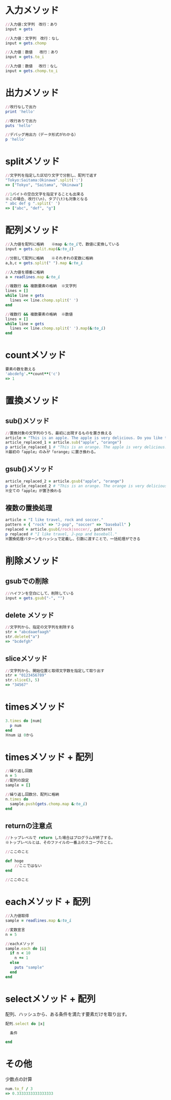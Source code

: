 # 入力メソッド

```ruby
//入力値:文字列　改行：あり
input = gets
```

```ruby
//入力値：文字列　改行：なし
input = gets.chomp
```

```ruby
//入力値：数値   改行：あり
input = gets.to_i
```

```ruby
//入力値：数値　 改行：なし
input = gets.chomp.to_i
```

# 出力メソッド

```ruby
//改行なしで出力
print 'hello'
```

```ruby
//改行ありで出力
puts 'hello' 
```

```ruby
//デバッグ用出力（データ形式がわかる）
p 'hello'
```

# splitメソッド

```ruby
//文字列を指定した区切り文字で分割し、配列で返す
"Tokyo:Saitama:Okinawa".split(':')
=> ["Tokyo", "Saitama", "Okinawa"]
```
```ruby
//1バイトの空白文字を指定することも出来る
※この場合、改行(\n)、タブ(\t)も対象となる
" abc def g ".split(' ')
=> ["abc", "def", "g"]
```

# 配列メソッド
```ruby
//入力値を配列に格納　　※map &:to_iで、数値に変換している　
input = gets.split.map(&:to_i)
```
```ruby
//分割して配列に格納　　※それぞれの変数に格納
a,b,c = gets.split(" ").map &:to_i
```
```ruby
//入力値を順番に格納
a = readlines.map &:to_i
```
```ruby
//複数行 && 複数要素の格納  ※文字列
lines = []
while line = gets
  lines << line.chomp.split(' ')
end
```
```ruby
//複数行 && 複数要素の格納  ※数値
lines = []
while line = gets
  lines << line.chomp.split(' ').map(&:to_i)
end
```

# countメソッド
```ruby
要素の数を数える
'abcdefg'.**count**('c')
=> 1
```

# 置換メソッド
## sub()メソッド

```ruby
//置換対象の文字列のうち、最初に出現するものを置き換える
article = "This is an apple. The apple is very delicious. Do you like this apple?"
article_replaced_1 = article.sub("apple", "orange")
p article_replaced_1 # "This is an orange. The apple is very delicious. Do you like this apple?"
※最初の「apple」のみが「orange」に置き換わる。
```

## gsub()メソッド
```ruby
article_replaced_2 = article.gsub("apple", "orange")
p article_replaced_2 # "This is an orange. The orange is very delicious. Do you like this orange?"
※全ての「apple」が置き換わる
```

## 複数の置換処理
```ruby
article = "I like travel, rock and soccer."
pattern = { "rock" => "J-pop", "soccer" => "baseball" }
replaced = article.gsub(/rock|soccer/, pattern)
p replaced # "I like travel, J-pop and baseball."
※置換処理パターンをハッシュで定義し、引数に渡すことで、一括処理ができる
```

# 削除メソッド
## gsubでの削除

```ruby
//ハイフンを空白にして、削除している
input = gets.gsub("-", "")
```

## delete メソッド

```ruby
//文字列から、指定の文字列を削除する
str = "abcdaaefaagh"
str.delete("a")
=> "bcdefgh"
```

## sliceメソッド

```ruby
//文字列から、開始位置と取得文字数を指定して取り出す
str = "0123456789"
str.slice(3, 5)
=> "34567"
```

# timesメソッド

```ruby
3.times do |num|
  p num
end
※num は 0から
```

# timesメソッド + 配列

```ruby
//繰り返し回数
n = 5
//配列の設定
sample = []

//繰り返し回数分、配列に格納
n.times do
  sample.push(gets.chomp.map &:to_i)
end
```

## returnの注意点

```ruby
//トップレベルで return した場合はプログラムが終了する。
※トップレベルとは、そのファイルの一番上のスコープのこと。

//ここのこと

def hoge
    //ここではない
end
 
//ここのこと
```

# eachメソッド + 配列

```ruby
//入力値取得
sample = readlines.map &:to_i

//変数宣言
n = 5

//eachメソッド
sample.each do |i|
  if n < 10
    n += 1
  else    
    puts "sample"
  end
end
```

# selectメソッド + 配列

配列、ハッシュから、ある条件を満たす要素だけを取り出す。

```ruby
配列.select do |x|

  条件

end
```

# その他

少数点の計算
```ruby
num.to_f / 3
=> 0.3333333333333333
```
